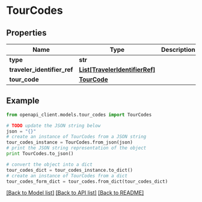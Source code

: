 # TourCodes


## Properties
Name | Type | Description | Notes
------------ | ------------- | ------------- | -------------
**type** | **str** |  | [optional] 
**traveler_identifier_ref** | [**List[TravelerIdentifierRef]**](TravelerIdentifierRef.md) |  | [optional] 
**tour_code** | [**TourCode**](TourCode.md) |  | 

## Example

```python
from openapi_client.models.tour_codes import TourCodes

# TODO update the JSON string below
json = "{}"
# create an instance of TourCodes from a JSON string
tour_codes_instance = TourCodes.from_json(json)
# print the JSON string representation of the object
print TourCodes.to_json()

# convert the object into a dict
tour_codes_dict = tour_codes_instance.to_dict()
# create an instance of TourCodes from a dict
tour_codes_form_dict = tour_codes.from_dict(tour_codes_dict)
```
[[Back to Model list]](../README.md#documentation-for-models) [[Back to API list]](../README.md#documentation-for-api-endpoints) [[Back to README]](../README.md)


